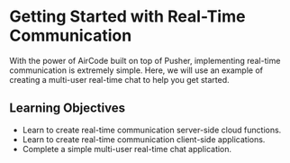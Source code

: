 # Getting Started with Real-Time Communication

With the power of AirCode built on top of Pusher, implementing real-time communication is extremely simple. Here, we will use an example of creating a multi-user real-time chat to help you get started.

## Learning Objectives

- Learn to create real-time communication server-side cloud functions.
- Learn to create real-time communication client-side applications.
- Complete a simple multi-user real-time chat application.